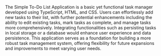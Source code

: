 The Simple To-Do List Application is a basic yet functional task manager developed using TypeScript, HTML, and CSS. Users can effortlessly add new tasks to their list, with further potential enhancements including the ability to edit existing tasks, mark tasks as complete, and manage tasks more comprehensively. Integrating functionalities such as persisting tasks in local storage or a database would enhance user experience and data persistence. This application serves as a foundation for building a more robust task management system, offering flexibility for future expansions and improvements to meet varying user needs.
